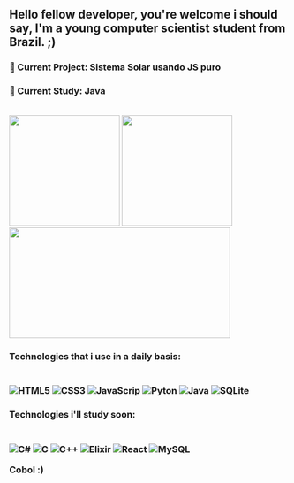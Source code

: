 ## Hello fellow developer, you're welcome i should say, I'm a young computer scientist student from Brazil. ;)

### 🤖 Current Project: **Sistema Solar usando JS puro**
### 🌱 Current Study: **Java**
<br/>
<span>
  <img height="200px" src="https://github-readme-stats.vercel.app/api?username=RafaelPulzi&show_icons=true&theme=transparent"/>
  <img height="200px" src="https://github-readme-stats.vercel.app/api/top-langs/?username=RafaelPulzi&show_icons=true&layout=donut&theme=transparent&langs_count=100&exclude_repo=Determinante-Credito-Carbono-Simplificado,Determinante-Credito-Carbono"/>
<span/>
 <img height="200px" width="400" src="https://github-readme-stats.vercel.app/api/wakatime?username=RafaelPulzi&theme=transparent"/>
<br/>
  
<h3>Technologies that i use in a daily basis:<h3/>
  
<div style="display: inline_block"><br/>
  <img alt="HTML5" src="https://img.shields.io/badge/HTML5-E34F26?style=for-the-badge&logo=html5&logoColor=white" />
  <img alt="CSS3" src="https://img.shields.io/badge/CSS3-1572B6?style=for-the-badge&logo=css3&logoColor=white" />
  <img alt="JavaScrip" src="https://img.shields.io/badge/JavaScript-F7DF1E?style=for-the-badge&logo=javascript&logoColor=black" />
  <img alt="Pyton" src="https://img.shields.io/badge/Python-14354C?style=for-the-badge&logo=python&logoColor=white" />
  <img alt="Java" src="https://img.shields.io/badge/Java-ED8B00?style=for-the-badge&logo=openjdk&logoColor=white" />
  <img alt="SQLite" src="https://img.shields.io/badge/SQLite-07405E?style=for-the-badge&logo=sqlite&logoColor=white" />
</div>

<h3>Technologies i'll study soon:<h3/>
<div style="display: inline_block"><br/>
  <img alt="C#" src="https://img.shields.io/badge/C%23-239120?style=for-the-badge&logo=c-sharp&logoColor=white" />
  <img alt="C" src="https://img.shields.io/badge/C-00599C?style=for-the-badge&logo=c&logoColor=white" />
  <img alt="C++" src="https://img.shields.io/badge/C%2B%2B-00599C?style=for-the-badge&logo=c%2B%2B&logoColor=white" />
  <img alt="Elixir" src="https://img.shields.io/badge/Elixir-4B275F?style=for-the-badge&logo=elixir&logoColor=white" />
  <img alt="React" src="https://img.shields.io/badge/React-20232A?style=for-the-badge&logo=react&logoColor=61DAFB" />
  <img alt="MySQL" src="https://img.shields.io/badge/MySQL-00000F?style=for-the-badge&logo=mysql&logoColor=white" />
  <p>Cobol :)</p>
</div>
